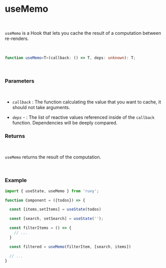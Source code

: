 # useMemo

<br/>

`useMemo` is a Hook that lets you cache the result of a computation between re-renders.

<br/>

```ts
function useMemo<T>(callback: () => T, deps: unknown): T;
```

<br/>

### Parameters

<br/>

- _`callback`_ : The function calculating the value that you want to cache, it should not take arguments.

- _`deps`_ - : The list of reactive values referenced inside of the `callback` function. Dependencies will be deeply compared.

### Returns

<br/>

`useMemo` returns the result of the computation.

<br/>

### Example

```ts
import { useState, useMemo } from 'ruvy';

function Component = ({todos}) => {

  const [items,setItems] = useState(todos)

  const [search, setSearch] = useState('');

  const filterItems = () => {
    // ...
  }

  const filtered = useMemo(filterItem, [search, items])

  // ...
}

```
